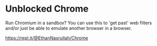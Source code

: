 # Unblocked Chrome
Run Chromium in a sandbox? You can use this to 'get past' web filters and/or just be able to emulate another browser in a browser.

https://repl.it/@EthanNasrullah/Chrome
